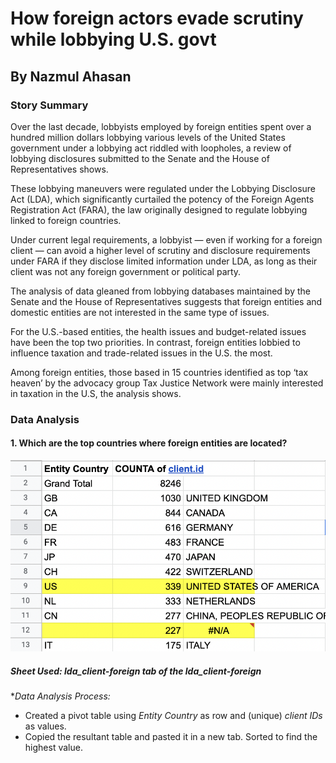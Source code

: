 # How foreign actors evade scrutiny while lobbying U.S. govt
## By Nazmul Ahasan

### Story Summary

Over the last decade, lobbyists employed by foreign entities spent over a hundred million dollars lobbying various levels of the United States government under a lobbying act riddled with loopholes, a review of lobbying disclosures submitted to the Senate and the House of Representatives shows.

These lobbying maneuvers were regulated under the Lobbying Disclosure Act (LDA), which significantly curtailed the potency of the Foreign Agents Registration Act (FARA), the law originally designed to regulate lobbying linked to foreign countries. 

Under current legal requirements, a lobbyist — even if working for a foreign client — can avoid a higher level of scrutiny and disclosure requirements under FARA if they disclose limited information under LDA, as long as their client was not any foreign government or political party.

The analysis of data gleaned from lobbying databases maintained by the Senate and the House of Representatives suggests that foreign entities and domestic entities are not interested in the same type of issues.

For the U.S.-based entities, the health issues and budget-related issues have been the top two priorities. In contrast, foreign entities lobbied to influence taxation and trade-related issues in the U.S. the most.

Among foreign entities, those based in 15 countries identified as top ‘tax heaven’ by the advocacy group Tax Justice Network were mainly interested in taxation in the U.S, the analysis shows. 

### Data Analysis

#### 1. Which are the top countries where foreign entities are located?

![Top 10 countries where foreign entities are based in](https://github.com/the-nazmul/j296/blob/main/Screen%20Shot%202022-05-04%20at%201.18.51%20AM.png)

##### Sheet Used: *lda_client-foreign* tab of the *lda_client-foreign* 
**Data Analysis Process:*
- Created a pivot table using *Entity Country* as row and (unique) *client IDs* as values.
- Copied the resultant table and pasted it in a new tab. Sorted to find the highest value. 
